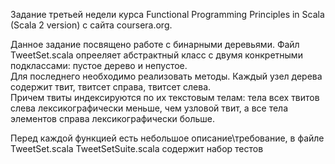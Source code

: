 Задание третьей недели курса Functional Programming Principles in Scala (Scala 2 version) с сайта coursera.org.

Данное задание посвящено работе с бинарными деревьями. Файл TweetSet.scala опрееляет абстрактный класс с двумя конкретными подклассами: пустое дерево и непустое.  
Для последнего необходимо реализовать методы. Каждый узел дерева содержит твит, твитсет справа, твитсет слева.  
Причем твиты индексируются по их текстовым телам: тела всех твитов слева лексикографически меньше, чем узловой твит, а все тела элементов справа лексикографически больше.

Перед каждой функцией есть небольшое описание\требование, в файле TweetSet.scala
TweetSetSuite.scala содержит набор тестов
